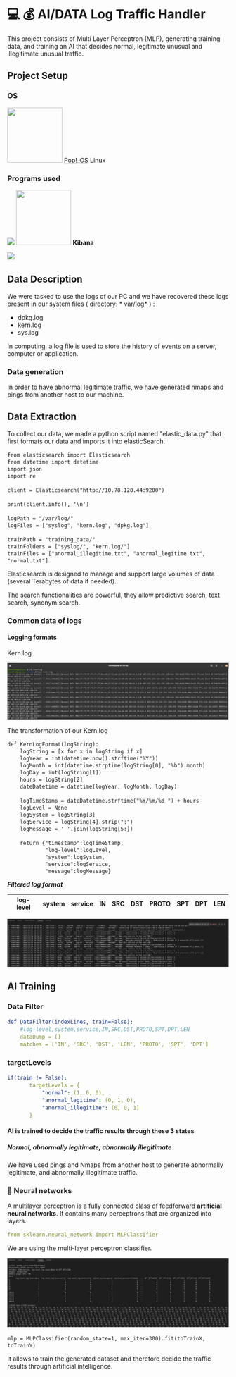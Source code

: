 # 💻 💰 **AI/DATA Log Traffic Handler**

This project consists of Multi Layer Perceptron (MLP), generating training data, and training an AI that decides normal, legitimate unusual and illegitimate unusual traffic.

## **Project Setup**

### **OS**

![]()<img src="https://upload.wikimedia.org/wikipedia/commons/c/c5/Pop_OS-Logo-nobg.svg" width="125" height="125">
[Pop!_OS](https://pop.system76.com/) Linux

### **Programs used**

 ![](https://upload.wikimedia.org/wikipedia/commons/thumb/f/f4/Elasticsearch_logo.svg/512px-Elasticsearch_logo.svg.png?20210414071206)
<img src="https://brandslogos.com/wp-content/uploads/images/large/elastic-kibana-logo.png" width="125" height="125">  **Kibana**

<img src="https://upload.wikimedia.org/wikipedia/commons/thumb/f/f8/Python_logo_and_wordmark.svg/2560px-Python_logo_and_wordmark.svg.png" height="125">

## Data Description

We were tasked to use the logs of our PC and we have recovered these logs present in our system files ( directory: * var/log* ) :

- dpkg.log
- kern.log
- sys.log

In computing, a log file is used to store the history of events on a server, computer or application.

### Data generation

In order to have abnormal legitimate traffic, we have generated nmaps and pings from another host to our machine.

## Data Extraction

To collect our data, we made a python script named "elastic_data.py" that first formats our data and imports it into elasticSearch.

```yarn
from elasticsearch import Elasticsearch
from datetime import datetime
import json
import re

client = Elasticsearch("http://10.78.120.44:9200")

print(client.info(), '\n')

logPath = "/var/log/"
logFiles = ["syslog", "kern.log", "dpkg.log"]

trainPath = "training_data/"
trainFolders = ["syslog/", "kern.log/"]
trainFiles = ["anormal_illegitime.txt", "anormal_legitime.txt", "normal.txt"]
```

Elasticsearch is designed to manage and support large volumes of data (several Terabytes of data if needed).

The search functionalities are powerful, they allow predictive search, text search, synonym search.

### Common data of logs

#### Logging formats

Kern.log

![](https://github.com/projetIADATA/projetIADATA/blob/main/kernlog%20pictures/unfiltered.png)

The transformation of our Kern.log

```yarn
def KernLogFormat(logString):
	logString = [x for x in logString if x]
	logYear = int(datetime.now().strftime("%Y"))
	logMonth = int(datetime.strptime(logString[0], "%b").month)
	logDay = int(logString[1])
	hours = logString[2]
	dateDatetime = datetime(logYear, logMonth, logDay)

	logTimeStamp = dateDatetime.strftime("%Y/%m/%d ") + hours
	logLevel = None
	logSystem = logString[3]
	logService = logString[4].strip(":")
	logMessage = ' '.join(logString[5:])

	return {"timestamp":logTimeStamp, 
			"log-level":logLevel,
			"system":logSystem, 
			"service":logService,
			"message":logMessage}
```

***Filtered log format***

| log-level | system | service | IN  | SRC | DST | PROTO | SPT | DPT | LEN |
| --- | --- | --- | --- | --- | --- | --- | --- | --- | --- |

![](https://github.com/projetIADATA/projetIADATA/blob/main/kernlog%20pictures/filtered.png)

## **AI Training**

### Data Filter

```yaml
def DataFilter(indexLines, train=False):
    #log-level,system,service,IN,SRC,DST,PROTO,SPT,DPT,LEN
    dataDump = []
    matches = ['IN', 'SRC', 'DST', 'LEN', 'PROTO', 'SPT', 'DPT']
```

### **targetLevels**

```yaml
if(train != False):
       targetLevels = {
           "normal": (1, 0, 0),
           "anormal_legitime": (0, 1, 0),
           "anormal_illegitime": (0, 0, 1)
       }
```

#### AI is trained to decide the traffic results through these 3 states

##### Normal, abnormally legitimate, abnormally illegitimate

We have used pings and Nmaps from another host to generate abnormally legitimate, and abnormally illegitimate traffic.

### 🧠 Neural networks

A multilayer perceptron is a fully connected class of feedforward **artificial neural networks**. It contains many perceptrons that are organized into layers.

[](https://www.ibm.com/cloud/learn/neural-networks)

```yaml
from sklearn.neural_network import MLPClassifier
```
We are using the multi-layer perceptron classifier.


![](https://github.com/projetIADATA/projetIADATA/blob/main/kernlog%20pictures/mlp.png)

```yarn
mlp = MLPClassifier(random_state=1, max_iter=300).fit(toTrainX, toTrainY)
```

It allows to train the generated dataset and therefore decide the traffic results through artificial intelligence.

